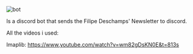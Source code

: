 ![bot](https://img.shields.io/badge/DESCHAMPS-BOT-brightgreen)

Is a discord bot that sends the Filipe Deschamps' Newsletter to discord.

All the videos i used:
       
  Imaplib: 
  https://www.youtube.com/watch?v=wm82gDsKN0E&t=813s
